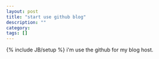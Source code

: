 ```yaml
---
layout: post
title: "start use github blog"
description: ""
category: 
tags: []
---
```

{% include JB/setup %}
i'm use the github for my blog host.